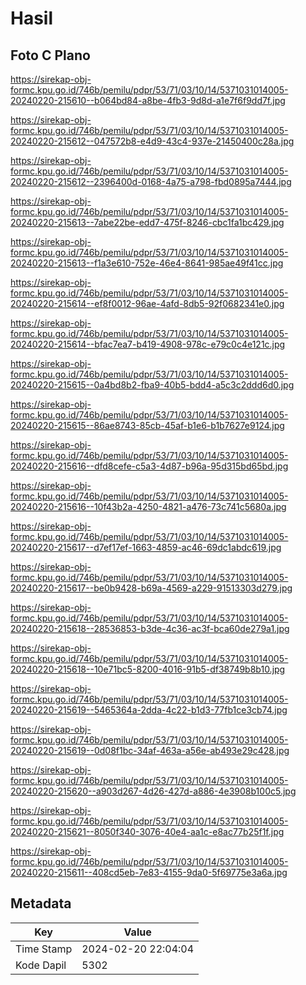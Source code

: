 # Hasil

## Foto C Plano

https://sirekap-obj-formc.kpu.go.id/746b/pemilu/pdpr/53/71/03/10/14/5371031014005-20240220-215610--b064bd84-a8be-4fb3-9d8d-a1e7f6f9dd7f.jpg

https://sirekap-obj-formc.kpu.go.id/746b/pemilu/pdpr/53/71/03/10/14/5371031014005-20240220-215612--047572b8-e4d9-43c4-937e-21450400c28a.jpg

https://sirekap-obj-formc.kpu.go.id/746b/pemilu/pdpr/53/71/03/10/14/5371031014005-20240220-215612--2396400d-0168-4a75-a798-fbd0895a7444.jpg

https://sirekap-obj-formc.kpu.go.id/746b/pemilu/pdpr/53/71/03/10/14/5371031014005-20240220-215613--7abe22be-edd7-475f-8246-cbc1fa1bc429.jpg

https://sirekap-obj-formc.kpu.go.id/746b/pemilu/pdpr/53/71/03/10/14/5371031014005-20240220-215613--f1a3e610-752e-46e4-8641-985ae49f41cc.jpg

https://sirekap-obj-formc.kpu.go.id/746b/pemilu/pdpr/53/71/03/10/14/5371031014005-20240220-215614--ef8f0012-96ae-4afd-8db5-92f0682341e0.jpg

https://sirekap-obj-formc.kpu.go.id/746b/pemilu/pdpr/53/71/03/10/14/5371031014005-20240220-215614--bfac7ea7-b419-4908-978c-e79c0c4e121c.jpg

https://sirekap-obj-formc.kpu.go.id/746b/pemilu/pdpr/53/71/03/10/14/5371031014005-20240220-215615--0a4bd8b2-fba9-40b5-bdd4-a5c3c2ddd6d0.jpg

https://sirekap-obj-formc.kpu.go.id/746b/pemilu/pdpr/53/71/03/10/14/5371031014005-20240220-215615--86ae8743-85cb-45af-b1e6-b1b7627e9124.jpg

https://sirekap-obj-formc.kpu.go.id/746b/pemilu/pdpr/53/71/03/10/14/5371031014005-20240220-215616--dfd8cefe-c5a3-4d87-b96a-95d315bd65bd.jpg

https://sirekap-obj-formc.kpu.go.id/746b/pemilu/pdpr/53/71/03/10/14/5371031014005-20240220-215616--10f43b2a-4250-4821-a476-73c741c5680a.jpg

https://sirekap-obj-formc.kpu.go.id/746b/pemilu/pdpr/53/71/03/10/14/5371031014005-20240220-215617--d7ef17ef-1663-4859-ac46-69dc1abdc619.jpg

https://sirekap-obj-formc.kpu.go.id/746b/pemilu/pdpr/53/71/03/10/14/5371031014005-20240220-215617--be0b9428-b69a-4569-a229-91513303d279.jpg

https://sirekap-obj-formc.kpu.go.id/746b/pemilu/pdpr/53/71/03/10/14/5371031014005-20240220-215618--28536853-b3de-4c36-ac3f-bca60de279a1.jpg

https://sirekap-obj-formc.kpu.go.id/746b/pemilu/pdpr/53/71/03/10/14/5371031014005-20240220-215618--10e71bc5-8200-4016-91b5-df38749b8b10.jpg

https://sirekap-obj-formc.kpu.go.id/746b/pemilu/pdpr/53/71/03/10/14/5371031014005-20240220-215619--5465364a-2dda-4c22-b1d3-77fb1ce3cb74.jpg

https://sirekap-obj-formc.kpu.go.id/746b/pemilu/pdpr/53/71/03/10/14/5371031014005-20240220-215619--0d08f1bc-34af-463a-a56e-ab493e29c428.jpg

https://sirekap-obj-formc.kpu.go.id/746b/pemilu/pdpr/53/71/03/10/14/5371031014005-20240220-215620--a903d267-4d26-427d-a886-4e3908b100c5.jpg

https://sirekap-obj-formc.kpu.go.id/746b/pemilu/pdpr/53/71/03/10/14/5371031014005-20240220-215621--8050f340-3076-40e4-aa1c-e8ac77b25f1f.jpg

https://sirekap-obj-formc.kpu.go.id/746b/pemilu/pdpr/53/71/03/10/14/5371031014005-20240220-215611--408cd5eb-7e83-4155-9da0-5f69775e3a6a.jpg


## Metadata

| Key        | Value               |
| ---------- | ------------------- |
| Time Stamp | 2024-02-20 22:04:04 |
| Kode Dapil | 5302                |



